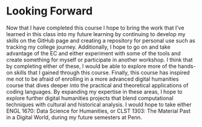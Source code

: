 # Looking Forward 

Now that I have completed this course I hope to bring the work that I’ve learned in this class into my future learning by continuing to develop my skills on the GitHub page and creating a repository for personal use such as tracking my college journey. Additionally, I hope to go on and take advantage of the EC and either experiment with some of the tools and create something for myself or participate in another workshop. I think that by completing either of these, I would be able to explore more of the hands-on skills that I gained through this course. Finally, this course has inspired me not to be afraid of enrolling in a more advanced digital humanities course that dives deeper into the practical and theoretical applications of coding languages. By expanding my expertise in these areas, I hope to explore further digital humanities projects that blend computational techniques with cultural and historical analysis. I would hope to take either ENGL 1670: Data Science for Humanities, or CLST 1303: The Material Past in a Digital World, during my future semesters at Penn. 
